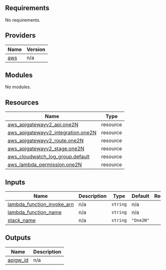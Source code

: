<!-- BEGINNING OF PRE-COMMIT-TERRAFORM DOCS HOOK -->
## Requirements

No requirements.

## Providers

| Name | Version |
|------|---------|
| <a name="provider_aws"></a> [aws](#provider\_aws) | n/a |

## Modules

No modules.

## Resources

| Name | Type |
|------|------|
| [aws_apigatewayv2_api.one2N](https://registry.terraform.io/providers/hashicorp/aws/latest/docs/resources/apigatewayv2_api) | resource |
| [aws_apigatewayv2_integration.one2N](https://registry.terraform.io/providers/hashicorp/aws/latest/docs/resources/apigatewayv2_integration) | resource |
| [aws_apigatewayv2_route.one2N](https://registry.terraform.io/providers/hashicorp/aws/latest/docs/resources/apigatewayv2_route) | resource |
| [aws_apigatewayv2_stage.one2N](https://registry.terraform.io/providers/hashicorp/aws/latest/docs/resources/apigatewayv2_stage) | resource |
| [aws_cloudwatch_log_group.default](https://registry.terraform.io/providers/hashicorp/aws/latest/docs/resources/cloudwatch_log_group) | resource |
| [aws_lambda_permission.one2N](https://registry.terraform.io/providers/hashicorp/aws/latest/docs/resources/lambda_permission) | resource |

## Inputs

| Name | Description | Type | Default | Required |
|------|-------------|------|---------|:--------:|
| <a name="input_lambda_function_invoke_arn"></a> [lambda\_function\_invoke\_arn](#input\_lambda\_function\_invoke\_arn) | n/a | `string` | n/a | yes |
| <a name="input_lambda_function_name"></a> [lambda\_function\_name](#input\_lambda\_function\_name) | n/a | `string` | n/a | yes |
| <a name="input_stack_name"></a> [stack\_name](#input\_stack\_name) | n/a | `string` | `"One2N"` | no |

## Outputs

| Name | Description |
|------|-------------|
| <a name="output_apigw_id"></a> [apigw\_id](#output\_apigw\_id) | n/a |
<!-- END OF PRE-COMMIT-TERRAFORM DOCS HOOK -->
